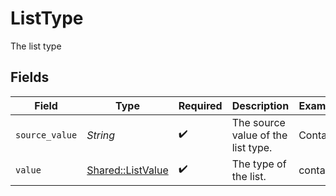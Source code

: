 # ListType

The list type


## Fields

| Field                                                 | Type                                                  | Required                                              | Description                                           | Example                                               |
| ----------------------------------------------------- | ----------------------------------------------------- | ----------------------------------------------------- | ----------------------------------------------------- | ----------------------------------------------------- |
| `source_value`                                        | *String*                                              | :heavy_check_mark:                                    | The source value of the list type.                    | Contacts                                              |
| `value`                                               | [Shared::ListValue](../../models/shared/listvalue.md) | :heavy_check_mark:                                    | The type of the list.                                 | contacts                                              |